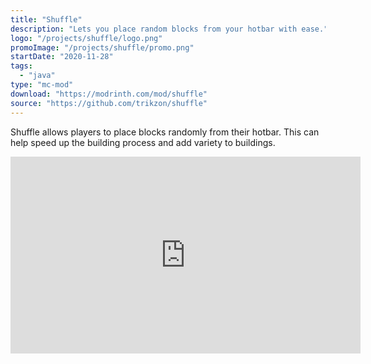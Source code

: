 ```yaml
---
title: "Shuffle"
description: "Lets you place random blocks from your hotbar with ease."
logo: "/projects/shuffle/logo.png"
promoImage: "/projects/shuffle/promo.png"
startDate: "2020-11-28"
tags:
  - "java"
type: "mc-mod"
download: "https://modrinth.com/mod/shuffle"
source: "https://github.com/trikzon/shuffle"
---
```


Shuffle allows players to place blocks randomly from their hotbar. This can help speed up the building process and add variety to buildings.

<iframe width="560" height="315" src="https://www.youtube-nocookie.com/embed/iTEJO_tNMgs" title="YouTube video player" frameborder="0" allow="accelerometer; autoplay; clipboard-write; encrypted-media; gyroscope; picture-in-picture; web-share" allowfullscreen></iframe>
